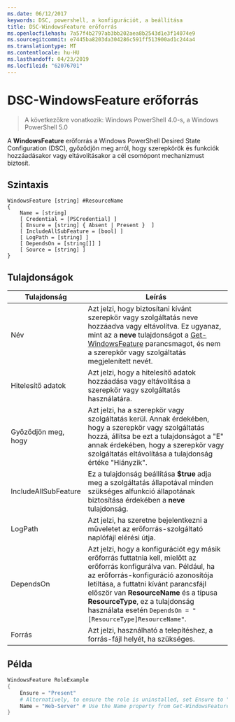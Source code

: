 ```yaml
---
ms.date: 06/12/2017
keywords: DSC, powershell, a konfigurációt, a beállítása
title: DSC-WindowsFeature erőforrás
ms.openlocfilehash: 7a57f4b2797ab3bb202aea8b2543d1e3f14074e9
ms.sourcegitcommit: e7445ba8203da304286c591ff513900ad1c244a4
ms.translationtype: MT
ms.contentlocale: hu-HU
ms.lasthandoff: 04/23/2019
ms.locfileid: "62076701"
---
```

# <a name="dsc-windowsfeature-resource"></a>DSC-WindowsFeature erőforrás

> A következőkre vonatkozik: Windows PowerShell 4.0-s, a Windows PowerShell 5.0

A **WindowsFeature** erőforrás a Windows PowerShell Desired State Configuration (DSC), győződjön meg arról, hogy szerepkörök és funkciók hozzáadásakor vagy eltávolításakor a cél csomópont mechanizmust biztosít.

## <a name="syntax"></a>Szintaxis

```
WindowsFeature [string] #ResourceName
{
    Name = [string]
    [ Credential = [PSCredential] ]
    [ Ensure = [string] { Absent | Present }  ]
    [ IncludeAllSubFeature = [bool] ]
    [ LogPath = [string] ]
    [ DependsOn = [string[]] ]
    [ Source = [string] ]
}
```

## <a name="properties"></a>Tulajdonságok

|  Tulajdonság  |  Leírás   |
|---|---|
| Név| Azt jelzi, hogy biztosítani kívánt szerepkör vagy szolgáltatás neve hozzáadva vagy eltávolítva. Ez ugyanaz, mint az a __neve__ tulajdonságot a [Get-WindowsFeature](/powershell/module/servermanager/Get-WindowsFeature) parancsmagot, és nem a szerepkör vagy szolgáltatás megjelenített nevét.|
| Hitelesítő adatok| Azt jelzi, hogy a hitelesítő adatok hozzáadása vagy eltávolítása a szerepkör vagy szolgáltatás használatára.|
| Győződjön meg, hogy| Azt jelzi, ha a szerepkör vagy szolgáltatás kerül. Annak érdekében, hogy a szerepkör vagy szolgáltatás hozzá, állítsa be ezt a tulajdonságot a "E" annak érdekében, hogy a szerepkör vagy szolgáltatás eltávolítása a tulajdonság értéke "Hiányzik".|
| IncludeAllSubFeature| Ez a tulajdonság beállítása __$true__ adja meg a szolgáltatás állapotával minden szükséges alfunkció állapotának biztosítása érdekében a __neve__ tulajdonság.|
| LogPath| Azt jelzi, ha szeretne bejelentkezni a műveletet az erőforrás-szolgáltató naplófájl elérési útja.|
| DependsOn| Azt jelzi, hogy a konfigurációt egy másik erőforrás futtatnia kell, mielőtt az erőforrás konfigurálva van. Például, ha az erőforrás-konfiguráció azonosítója letiltása, a futtatni kívánt parancsfájl először van __ResourceName__ és a típusa __ResourceType__, ez a tulajdonság használata esetén `DependsOn = "[ResourceType]ResourceName"`.|
| Forrás| Azt jelzi, használható a telepítéshez, a forrás-fájl helyét, ha szükséges.|

## <a name="example"></a>Példa
```powershell
WindowsFeature RoleExample
{
    Ensure = "Present"
    # Alternatively, to ensure the role is uninstalled, set Ensure to "Absent"
    Name = "Web-Server" # Use the Name property from Get-WindowsFeature
}
```
